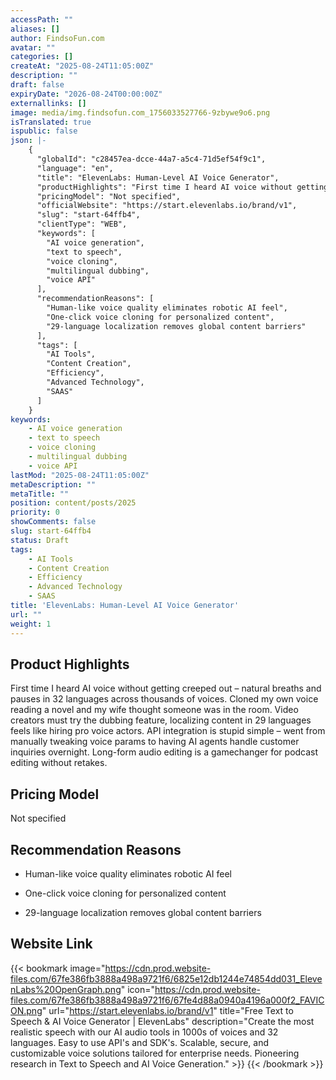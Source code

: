 ```yaml
---
accessPath: ""
aliases: []
author: FindsoFun.com
avatar: ""
categories: []
createAt: "2025-08-24T11:05:00Z"
description: ""
draft: false
expiryDate: "2026-08-24T00:00:00Z"
externallinks: []
image: media/img.findsofun.com_1756033527766-9zbywe9o6.png
isTranslated: true
ispublic: false
json: |-
    {
      "globalId": "c28457ea-dcce-44a7-a5c4-71d5ef54f9c1",
      "language": "en",
      "title": "ElevenLabs: Human-Level AI Voice Generator",
      "productHighlights": "First time I heard AI voice without getting creeped out – natural breaths and pauses in 32 languages across thousands of voices. Cloned my own voice reading a novel and my wife thought someone was in the room. Video creators must try the dubbing feature, localizing content in 29 languages feels like hiring pro voice actors. API integration is stupid simple – went from manually tweaking voice params to having AI agents handle customer inquiries overnight. Long-form audio editing is a gamechanger for podcast editing without retakes.",
      "pricingModel": "Not specified",
      "officialWebsite": "https://start.elevenlabs.io/brand/v1",
      "slug": "start-64ffb4",
      "clientType": "WEB",
      "keywords": [
        "AI voice generation",
        "text to speech",
        "voice cloning",
        "multilingual dubbing",
        "voice API"
      ],
      "recommendationReasons": [
        "Human-like voice quality eliminates robotic AI feel",
        "One-click voice cloning for personalized content",
        "29-language localization removes global content barriers"
      ],
      "tags": [
        "AI Tools",
        "Content Creation",
        "Efficiency",
        "Advanced Technology",
        "SAAS"
      ]
    }
keywords:
    - AI voice generation
    - text to speech
    - voice cloning
    - multilingual dubbing
    - voice API
lastMod: "2025-08-24T11:05:00Z"
metaDescription: ""
metaTitle: ""
position: content/posts/2025
priority: 0
showComments: false
slug: start-64ffb4
status: Draft
tags:
    - AI Tools
    - Content Creation
    - Efficiency
    - Advanced Technology
    - SAAS
title: 'ElevenLabs: Human-Level AI Voice Generator'
url: ""
weight: 1
---
```

## Product Highlights
First time I heard AI voice without getting creeped out – natural breaths and pauses in 32 languages across thousands of voices. Cloned my own voice reading a novel and my wife thought someone was in the room. Video creators must try the dubbing feature, localizing content in 29 languages feels like hiring pro voice actors. API integration is stupid simple – went from manually tweaking voice params to having AI agents handle customer inquiries overnight. Long-form audio editing is a gamechanger for podcast editing without retakes.

## Pricing Model
<!--more-->Not specified

## Recommendation Reasons
- Human-like voice quality eliminates robotic AI feel

- One-click voice cloning for personalized content

- 29-language localization removes global content barriers

## Website Link
{{< bookmark image="https://cdn.prod.website-files.com/67fe386fb3888a498a9721f6/6825e12db1244e74854dd031_ElevenLabs%20OpenGraph.png" icon="https://cdn.prod.website-files.com/67fe386fb3888a498a9721f6/67fe4d88a0940a4196a000f2_FAVICON.png" url="https://start.elevenlabs.io/brand/v1" title="Free Text to Speech & AI Voice Generator | ElevenLabs" description="Create the most realistic speech with our AI audio tools in 1000s of voices and 32 languages. Easy to use API's and SDK's. Scalable, secure, and customizable voice solutions tailored for enterprise needs. Pioneering research in Text to Speech and AI Voice Generation." >}}
{{< /bookmark >}}

